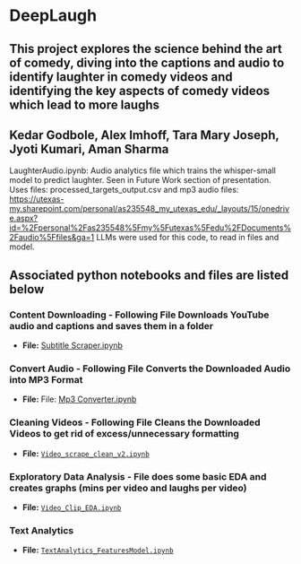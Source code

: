 # DeepLaugh
## This project explores the science behind the art of comedy, diving into the captions and audio to identify laughter in comedy videos and identifying the key aspects of comedy videos which lead to more laughs
## Kedar Godbole, Alex Imhoff, Tara Mary Joseph, Jyoti Kumari, Aman Sharma

LaughterAudio.ipynb: Audio analytics file which trains the whisper-small model to predict laughter. Seen in Future Work section of presentation. Uses files: processed_targets_output.csv and mp3 audio files: https://utexas-my.sharepoint.com/personal/as235548_my_utexas_edu/_layouts/15/onedrive.aspx?id=%2Fpersonal%2Fas235548%5Fmy%5Futexas%5Fedu%2FDocuments%2Faudio%5Ffiles&ga=1
LLMs were used for this code, to read in files and model.

## Associated python notebooks and files are listed below 

### Content Downloading - Following File Downloads YouTube audio and captions and saves them in a folder
- **File:** [Subtitle Scraper.ipynb](Subtitle%20Scraper.ipynb)
### Convert Audio - Following File Converts the Downloaded Audio into MP3 Format
- **File:** File: [Mp3 Converter.ipynb](Mp3%20Converter.ipynb)
### Cleaning Videos - Following File Cleans the Downloaded Videos to get rid of excess/unnecessary formatting
- **File:** [`Video_scrape_clean_v2.ipynb`](Video_scrape_clean_v2.ipynb)
### Exploratory Data Analysis - File does some basic EDA and creates graphs (mins per video and laughs per video)
- **File:** [`Video_Clip_EDA.ipynb`](Video_Clip_EDA.ipynb) 
### Text Analytics
- **File:** [`TextAnalytics_FeaturesModel.ipynb`](TextAnalytics_FeaturesModel.ipynb)

